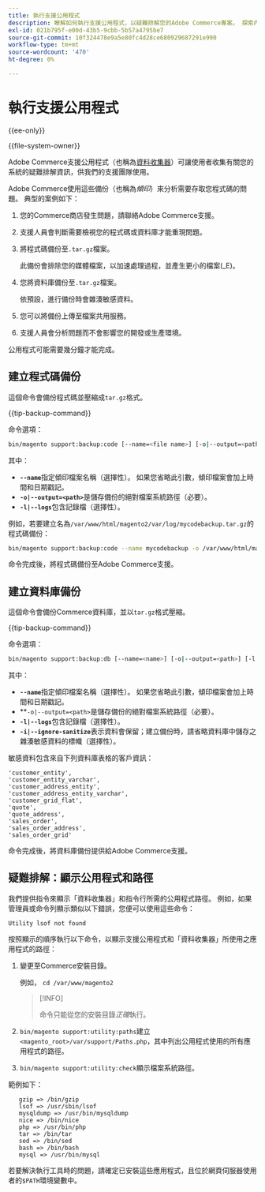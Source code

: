 ```yaml
---
title: 執行支援公用程式
description: 瞭解如何執行支援公用程式，以疑難排解您的Adobe Commerce專案。 探索內建診斷與支援工具。
exl-id: 021b795f-e00d-43b5-9cbb-5b57a4795be7
source-git-commit: 10f324478e9a5e80fc4d28ce680929687291e990
workflow-type: tm+mt
source-wordcount: '470'
ht-degree: 0%

---
```


# 執行支援公用程式

{{ee-only}}

{{file-system-owner}}

Adobe Commerce支援公用程式（也稱為[資料收集器](https://experienceleague.adobe.com/en/docs/commerce-admin/systems/tools/support#data-collector)）可讓使用者收集有關您的系統的疑難排解資訊，供我們的支援團隊使用。

Adobe Commerce使用這些備份（也稱為&#x200B;_傾印_）來分析需要存取您程式碼的問題。 典型的案例如下：

1. 您的Commerce商店發生問題，請聯絡Adobe Commerce支援。
1. 支援人員會判斷需要檢視您的程式碼或資料庫才能重現問題。
1. 將程式碼備份至`.tar.gz`檔案。

   此備份會排除您的媒體檔案，以加速處理過程，並產生更小的檔案(_E)。

1. 您將資料庫備份至`.tar.gz`檔案。

   依預設，進行備份時會雜湊敏感資料。

1. 您可以將備份上傳至檔案共用服務。
1. 支援人員會分析問題而不會影響您的開發或生產環境。

公用程式可能需要幾分鐘才能完成。

## 建立程式碼備份

這個命令會備份程式碼並壓縮成`tar.gz`格式。

{{tip-backup-command}}

命令選項：

```bash
bin/magento support:backup:code [--name=<file name>] [-o|--output=<path>] [-l|--logs]
```

其中：

- **`--name`**&#x200B;指定傾印檔案名稱（選擇性）。 如果您省略此引數，傾印檔案會加上時間和日期戳記。
- **`-o|--output=<path>`**&#x200B;是儲存備份的絕對檔案系統路徑（必要）。
- **`-l|--logs`**&#x200B;包含記錄檔（選擇性）。

例如，若要建立名為`/var/www/html/magento2/var/log/mycodebackup.tar.gz`的程式碼備份：

```bash
bin/magento support:backup:code --name mycodebackup -o /var/www/html/magento2/var/log
```

命令完成後，將程式碼備份至Adobe Commerce支援。

## 建立資料庫備份

這個命令會備份Commerce資料庫，並以`tar.gz`格式壓縮。

{{tip-backup-command}}

命令選項：

```bash
bin/magento support:backup:db [--name=<name>] [-o|--output=<path>] [-l|--logs] [-i|--ignore-sanitize]
```

其中：

- **`--name`**&#x200B;指定傾印檔案名稱（選擇性）。 如果您省略此引數，傾印檔案會加上時間和日期戳記。
- **`-o|--output=<path>`是儲存備份的絕對檔案系統路徑（必要）。
- **`-l|--logs`**&#x200B;包含記錄檔（選擇性）。
- **`-i|--ignore-sanitize`**&#x200B;表示資料會保留；建立備份時，請省略資料庫中儲存之雜湊敏感資料的標幟（選擇性）。

敏感資料包含來自下列資料庫表格的客戶資訊：

```
'customer_entity',
'customer_entity_varchar',
'customer_address_entity',
'customer_address_entity_varchar',
'customer_grid_flat',
'quote',
'quote_address',
'sales_order',
'sales_order_address',
'sales_order_grid'
```

命令完成後，將資料庫備份提供給Adobe Commerce支援。

## 疑難排解：顯示公用程式和路徑

我們提供指令來顯示「資料收集器」和指令行所需的公用程式路徑。 例如，如果管理員或命令列顯示類似以下錯誤，您便可以使用這些命令：

```
Utility lsof not found
```

按照顯示的順序執行以下命令，以顯示支援公用程式和「資料收集器」所使用之應用程式的路徑：

1. 變更至Commerce安裝目錄。

   例如， `cd /var/www/magento2`

   >[!INFO]
   >
   >命令只能從您的安裝目錄&#x200B;_正確_&#x200B;執行。

1. `bin/magento support:utility:paths`建立`<magento_root>/var/support/Paths.php`，其中列出公用程式使用的所有應用程式的路徑。
1. `bin/magento support:utility:check`顯示檔案系統路徑。

範例如下：

```
   gzip => /bin/gzip
   lsof => /usr/sbin/lsof
   mysqldump => /usr/bin/mysqldump
   nice => /bin/nice
   php => /usr/bin/php
   tar => /bin/tar
   sed => /bin/sed
   bash => /bin/bash
   mysql => /usr/bin/mysql
```

若要解決執行工具時的問題，請確定已安裝這些應用程式，且位於網頁伺服器使用者的`$PATH`環境變數中。
